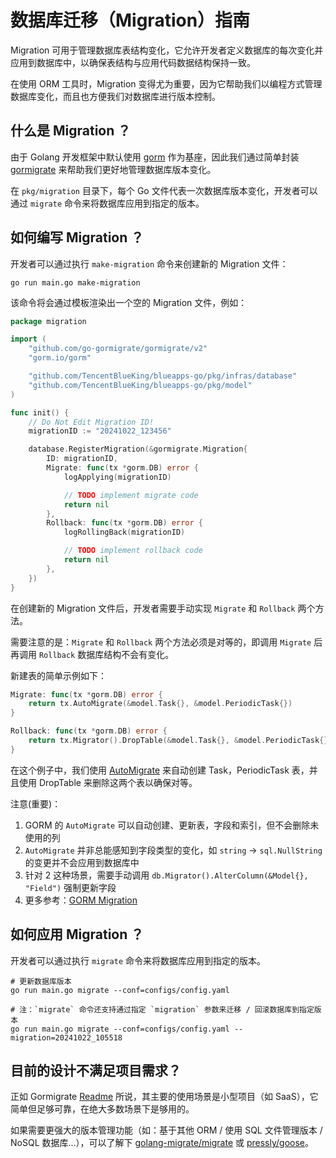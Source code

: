 # 数据库迁移（Migration）指南

Migration 可用于管理数据库表结构变化，它允许开发者定义数据库的每次变化并应用到数据库中，以确保表结构与应用代码数据结构保持一致。

在使用 ORM 工具时，Migration 变得尤为重要，因为它帮助我们以编程方式管理数据库变化，而且也方便我们对数据库进行版本控制。

## 什么是 Migration ？

由于 Golang 开发框架中默认使用 [gorm](https://github.com/go-gorm/gorm) 作为基座，因此我们通过简单封装 [gormigrate](https://github.com/go-gormigrate/gormigrate) 来帮助我们更好地管理数据库版本变化。

在 `pkg/migration` 目录下，每个 Go 文件代表一次数据库版本变化，开发者可以通过 `migrate` 命令来将数据库应用到指定的版本。

## 如何编写 Migration ？

开发者可以通过执行 `make-migration` 命令来创建新的 Migration 文件：

```shell
go run main.go make-migration
```

该命令将会通过模板渲染出一个空的 Migration 文件，例如：

```go
package migration

import (
    "github.com/go-gormigrate/gormigrate/v2"
    "gorm.io/gorm"

    "github.com/TencentBlueKing/blueapps-go/pkg/infras/database"
    "github.com/TencentBlueKing/blueapps-go/pkg/model"
)

func init() {
	// Do Not Edit Migration ID!
	migrationID := "20241022_123456"

	database.RegisterMigration(&gormigrate.Migration{
		ID: migrationID,
		Migrate: func(tx *gorm.DB) error {
			logApplying(migrationID)

			// TODO implement migrate code
			return nil
		},
		Rollback: func(tx *gorm.DB) error {
			logRollingBack(migrationID)

			// TODO implement rollback code
			return nil
		},
	})
}
```

在创建新的 Migration 文件后，开发者需要手动实现 `Migrate` 和 `Rollback` 两个方法。

需要注意的是：`Migrate` 和 `Rollback` 两个方法必须是对等的，即调用 `Migrate` 后再调用 `Rollback` 数据库结构不会有变化。

新建表的简单示例如下：

```go
Migrate: func(tx *gorm.DB) error {
    return tx.AutoMigrate(&model.Task{}, &model.PeriodicTask{})
}

Rollback: func(tx *gorm.DB) error {
    return tx.Migrator().DropTable(&model.Task{}, &model.PeriodicTask{})
}
```

在这个例子中，我们使用 [AutoMigrate](https://gorm.io/docs/migration.html#Auto-Migration) 来自动创建 Task，PeriodicTask 表，并且使用 DropTable 来删除这两个表以确保对等。

注意(重要)：
1. GORM 的 `AutoMigrate` 可以自动创建、更新表，字段和索引，但不会删除未使用的列 
2. `AutoMigrate` 并非总能感知到字段类型的变化，如 `string` -> `sql.NullString` 的变更并不会应用到数据库中 
3. 针对 2 这种场景，需要手动调用 `db.Migrator().AlterColumn(&Model{}, "Field")` 强制更新字段
4. 更多参考：[GORM Migration](https://gorm.io/docs/migration.html)

## 如何应用 Migration ？

开发者可以通过执行 `migrate` 命令来将数据库应用到指定的版本。

```shell
# 更新数据库版本
go run main.go migrate --conf=configs/config.yaml

# 注：`migrate` 命令还支持通过指定 `migration` 参数来迁移 / 回滚数据库到指定版本
go run main.go migrate --conf=configs/config.yaml --migration=20241022_105518
```

## 目前的设计不满足项目需求？

正如 Gormigrate [Readme](https://github.com/go-gormigrate/gormigrate?tab=readme-ov-file#who-is-gormigrate-for) 所说，其主要的使用场景是小型项目（如 SaaS），它简单但足够可靠，在绝大多数场景下是够用的。

如果需要更强大的版本管理功能（如：基于其他 ORM / 使用 SQL 文件管理版本 / NoSQL 数据库...），可以了解下  [golang-migrate/migrate](https://github.com/golang-migrate/migrate) 或 [pressly/goose](https://github.com/pressly/goose)。

